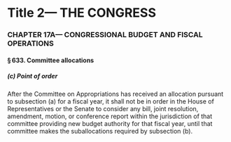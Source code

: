 
# Title 2— THE CONGRESS
### CHAPTER 17A— CONGRESSIONAL BUDGET AND FISCAL OPERATIONS
#### § 633. Committee allocations
##### (c) Point of order

After the Committee on Appropriations has received an allocation pursuant to subsection (a) for a fiscal year, it shall not be in order in the House of Representatives or the Senate to consider any bill, joint resolution, amendment, motion, or conference report within the jurisdiction of that committee providing new budget authority for that fiscal year, until that committee makes the suballocations required by subsection (b).
